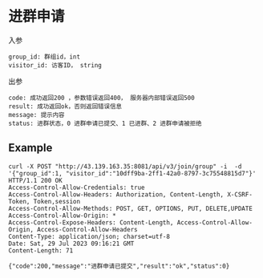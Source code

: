 # 进群申请

入参

    group_id: 群组id，int
    visitor_id: 访客ID， string

出参

    code: 成功返回200 ，参数错误返回400， 服务器内部错误返回500
    result: 成功返回ok，否则返回错误信息
    message: 提示内容
    status: 进群状态，0 进群申请已提交、1 已进群、2 进群申请被拒绝

## Example 


    curl -X POST "http://43.139.163.35:8081/api/v3/join/group" -i  -d '{"group_id":1, "visitor_id":"10dff9ba-2ff1-42a0-8797-3c75548815d7"}'
    HTTP/1.1 200 OK
    Access-Control-Allow-Credentials: true
    Access-Control-Allow-Headers: Authorization, Content-Length, X-CSRF-Token, Token,session
    Access-Control-Allow-Methods: POST, GET, OPTIONS, PUT, DELETE,UPDATE
    Access-Control-Allow-Origin: *
    Access-Control-Expose-Headers: Content-Length, Access-Control-Allow-Origin, Access-Control-Allow-Headers
    Content-Type: application/json; charset=utf-8
    Date: Sat, 29 Jul 2023 09:16:21 GMT
    Content-Length: 71

    {"code":200,"message":"进群申请已提交","result":"ok","status":0}